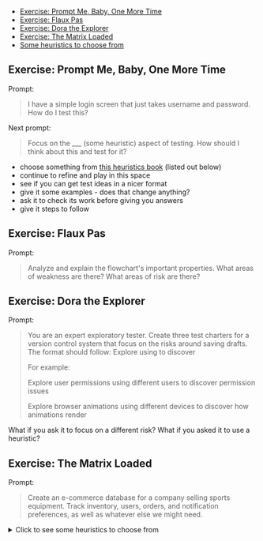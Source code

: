
<!-- TOC -->
  * [Exercise: Prompt Me, Baby, One More Time](#exercise-prompt-me-baby-one-more-time)
  * [Exercise: Flaux Pas](#exercise-flaux-pas)
  * [Exercise: Dora the Explorer](#exercise-dora-the-explorer)
  * [Exercise: The Matrix Loaded](#exercise-the-matrix-loaded)
  * [Some heuristics to choose from](#some-heuristics-to-choose-from)
<!-- TOC -->

## Exercise: Prompt Me, Baby, One More Time


Prompt: 
>I have a simple login screen that just takes username and password. How do I test this?

Next prompt: 
>Focus on the ___ (some heuristic) aspect of testing. How should I think about this and test for it?
- choose something from [this heuristics book](http://dojo-static.ministryoftesting.com/downloads/60PowerfulHeuristicseBook.pdf) (listed out below)
- continue to refine and play in this space
- see if you can get test ideas in a nicer format
- give it some examples - does that change anything?
- ask it to check its work before giving you answers
- give it steps to follow

## Exercise: Flaux Pas


Prompt: 

>Analyze and explain the flowchart's important properties.
>What areas of weakness are there?
>What areas of risk are there?


## Exercise: Dora the Explorer

Prompt: 
>You are an expert exploratory tester. Create three test charters for a version control system that focus on the risks around saving drafts. The format should follow: Explore <Target> using <Resource> to discover <Information>
>
>For example:
>
>Explore user permissions using different users to discover permission issues
>
>Explore browser animations using different devices to discover how animations render

What if you ask it to focus on a different risk? What if you asked it to use a heuristic?

## Exercise: The Matrix Loaded

Prompt: 
>Create an e-commerce database for a company selling sports equipment. Track inventory, users, orders, and notification preferences, as well as whatever else we might need.


<details>

<summary>Click to see some heuristics to choose from</summary>

1. Sequence
2. Concurrence
3. Confluence
4. Synchronisation
5. Share
6. Interaction
7. Continuity
8. Hierarchy
9. Priority
10. Dependency
11. Repetition
12. Loop
13. Parameter
14. Prerequisite
15. Configuration
16. Rule
17. Customise
18. Constraint
19. Resource
20. Access
21. Lock
22. State
23. History
24. Rollback
25. Restore
26. Refresh
27. Clone
28. Temporary
29. Trace
30. Batch
31. Void
32. Absent
33. Feedback
34. Saturate
35. Sort
36. Scale
37. Corrupt
38. Integrity
39. Invoke
40. Timing
41. Delay
42. Customers
43. Information
44. Developer
45. Team
46. Tools
47. Schedule
48. Deliverables
49. Structure
50. Functions
51. Data
52. Platform
53. Operations
54. Time
55. Capability
56. Reliability
57. Usability
58. Scalability
59. Performance
60. Compatibility
</details>
